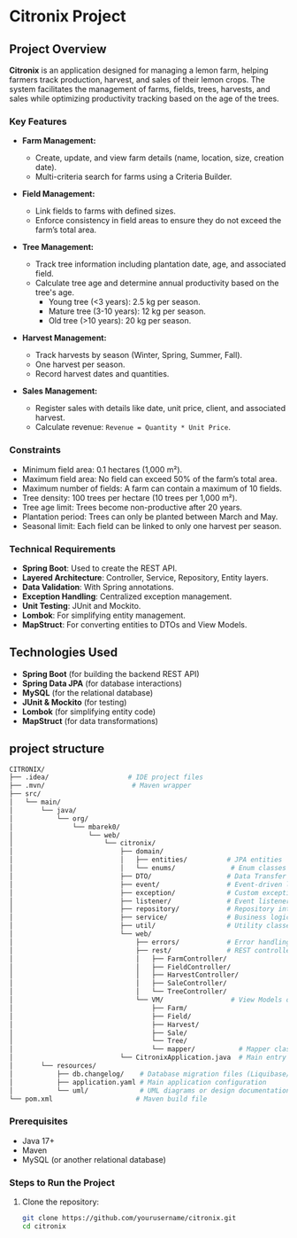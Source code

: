 # Citronix Project

## Project Overview

**Citronix** is an application designed for managing a lemon farm, helping farmers track production, harvest, and sales of their lemon crops. The system facilitates the management of farms, fields, trees, harvests, and sales while optimizing productivity tracking based on the age of the trees.

### Key Features

- **Farm Management:**
  - Create, update, and view farm details (name, location, size, creation date).
  - Multi-criteria search for farms using a Criteria Builder.

- **Field Management:**
  - Link fields to farms with defined sizes.
  - Enforce consistency in field areas to ensure they do not exceed the farm’s total area.

- **Tree Management:**
  - Track tree information including plantation date, age, and associated field.
  - Calculate tree age and determine annual productivity based on the tree's age.
    - Young tree (<3 years): 2.5 kg per season.
    - Mature tree (3-10 years): 12 kg per season.
    - Old tree (>10 years): 20 kg per season.

- **Harvest Management:**
  - Track harvests by season (Winter, Spring, Summer, Fall).
  - One harvest per season.
  - Record harvest dates and quantities.

- **Sales Management:**
  - Register sales with details like date, unit price, client, and associated harvest.
  - Calculate revenue: `Revenue = Quantity * Unit Price`.

### Constraints

- Minimum field area: 0.1 hectares (1,000 m²).
- Maximum field area: No field can exceed 50% of the farm’s total area.
- Maximum number of fields: A farm can contain a maximum of 10 fields.
- Tree density: 100 trees per hectare (10 trees per 1,000 m²).
- Tree age limit: Trees become non-productive after 20 years.
- Plantation period: Trees can only be planted between March and May.
- Seasonal limit: Each field can be linked to only one harvest per season.

### Technical Requirements

- **Spring Boot**: Used to create the REST API.
- **Layered Architecture**: Controller, Service, Repository, Entity layers.
- **Data Validation**: With Spring annotations.
- **Exception Handling**: Centralized exception management.
- **Unit Testing**: JUnit and Mockito.
- **Lombok**: For simplifying entity management.
- **MapStruct**: For converting entities to DTOs and View Models.

## Technologies Used

- **Spring Boot** (for building the backend REST API)
- **Spring Data JPA** (for database interactions)
- **MySQL** (for the relational database)
- **JUnit & Mockito** (for testing)
- **Lombok** (for simplifying entity code)
- **MapStruct** (for data transformations)

## project structure
```sh
CITRONIX/
├── .idea/                    # IDE project files
├── .mvn/                      # Maven wrapper
├── src/                       
│   └── main/                  
│       └── java/              
│           └── org/           
│               └── mbarek0/  
│                   └── web/   
│                       └── citronix/
│                           ├── domain/
│                           │   ├── entities/          # JPA entities
│                           │   └── enums/              # Enum classes
│                           ├── DTO/                   # Data Transfer Objects
│                           ├── event/                 # Event-driven logic
│                           ├── exception/             # Custom exceptions
│                           ├── listener/              # Event listeners
│                           ├── repository/            # Repository interfaces
│                           ├── service/               # Business logic services
│                           ├── util/                  # Utility classes
│                           └── web/
│                               ├── errors/            # Error handling logic
│                               ├── rest/              # REST controllers (API endpoints)
│                               │   ├── FarmController/
│                               │   ├── FieldController/
│                               │   ├── HarvestController/
│                               │   ├── SaleController/
│                               │   └── TreeController/
│                               └── VM/                 # View Models or Value Models
│                                   ├── Farm/
│                                   ├── Field/
│                                   ├── Harvest/
│                                   ├── Sale/
│                                   └── Tree/
│                                   └── mapper/           # Mapper classes for DTO/entity conversion
│                           └── CitronixApplication.java  # Main entry point for the Spring Boot application
│       └── resources/
│           ├── db.changelog/    # Database migration files (Liquibase/Flyway)
│           ├── application.yaml # Main application configuration
│           └── uml/             # UML diagrams or design documentation
└── pom.xml                     # Maven build file

```

### Prerequisites

- Java 17+
- Maven
- MySQL (or another relational database)

### Steps to Run the Project

1. Clone the repository:
   ```bash
   git clone https://github.com/yourusername/citronix.git
   cd citronix
